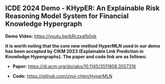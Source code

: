 ## ICDE 2024 Demo - KHypER: An Explainable Risk Reasoning Model System for Financial Knowledge Hypergraph



**Demo Video:** https://youtu.be/bRczxafb0ok



**It is worth noting that the core new method HyperMLN used in our demo has been accepted by CIKM 2023 (Explainable Link Prediction in Knowledge Hypergraphs). The paper and code link are as follows:**

- **Paper:** https://dl.acm.org/doi/abs/10.1145/3511808.3557316

- **Code:** https://github.com/zirui-chen/HyperMLN
